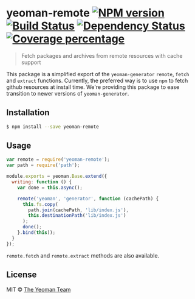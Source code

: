 # yeoman-remote [![NPM version][npm-image]][npm-url] [![Build Status][travis-image]][travis-url] [![Dependency Status][daviddm-image]][daviddm-url] [![Coverage percentage][coveralls-image]][coveralls-url]

> Fetch packages and archives from remote resources with cache support

This package is a simplified export of the `yeoman-generator` `remote`, `fetch` and `extract` functions. Currently, the preferred way is to use `npm` to fetch github resources at install time. We're providing this package to ease transition to newer versions of `yeoman-generator`.

## Installation

```sh
$ npm install --save yeoman-remote
```

## Usage

```js
var remote = require('yeoman-remote');
var path = require('path');

module.exports = yeoman.Base.extend({
  writing: function () {
    var done = this.async();

    remote('yeoman', 'generator', function (cachePath) {
      this.fs.copy(
        path.join(cachePath, 'lib/index.js'),
        this.destinationPath('lib/index.js')
      );
      done();
    }.bind(this));
  }
});
```

`remote.fetch` and `remote.extract` methods are also available.

## License

MIT © [The Yeoman Team](http://yeoman.io)


[npm-image]: https://badge.fury.io/js/yeoman-remote.svg
[npm-url]: https://npmjs.org/package/yeoman-remote
[travis-image]: https://travis-ci.org/yeoman/yeoman-remote.svg?branch=master
[travis-url]: https://travis-ci.org/yeoman/yeoman-remote
[daviddm-image]: https://david-dm.org/yeoman/yeoman-remote.svg?theme=shields.io
[daviddm-url]: https://david-dm.org/yeoman/yeoman-remote
[coveralls-image]: https://coveralls.io/repos/yeoman/yeoman-remote/badge.svg
[coveralls-url]: https://coveralls.io/r/yeoman/yeoman-remote
